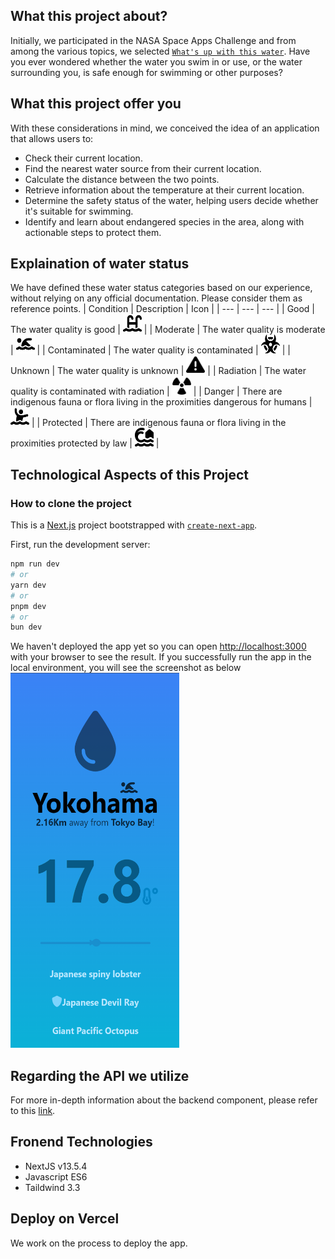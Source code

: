 ## What this project about?
Initially, we participated in the NASA Space Apps Challenge and from among the various topics, we selected [`What's up with this water`](https://www.spaceappschallenge.org/2023/challenges/whats-up-with-this-water/). Have you ever wondered whether the water you swim in or use, or the water surrounding you, is safe enough for swimming or other purposes?

## What this project offer you
With these considerations in mind, we conceived the idea of an application that allows users to:
- Check their current location.
- Find the nearest water source from their current location. 
- Calculate the distance between the two points.
- Retrieve information about the temperature at their current location.
- Determine the safety status of the water, helping users decide whether it's suitable for swimming.
- Identify and learn about endangered species in the area, along with actionable steps to protect them.

## Explaination of water status
We have defined these water status categories based on our experience, without relying on any official documentation. Please consider them as reference points.
| Condition | Description | Icon |
| --- | --- | --- |
| Good | The water quality is good | <img src="/public/water-ladder-solid.svg" alt="AppScreenshot" width="30" height="30"> |
| Moderate | The water quality is moderate | <img src="/public/person-swimming-solid.svg" alt="AppScreenshot" width="30" height="30"> |
| Contaminated | The water quality is contaminated | <img src="/public/biohazard-solid.svg" alt="AppScreenshot" width="30" height="30"> |
| Unknown | The water quality is unknown | <img src="/public/triangle-exclamation-solid.svg" alt="AppScreenshot" width="30" height="30"> |
| Radiation | The water quality is contaminated with radiation | <img src="/public/radiation-solid.svg" alt="AppScreenshot" width="30" height="30"> |
| Danger | There are indigenous fauna or flora living in the proximities dangerous for humans | <img src="/public/person-drowning-solid.svg" alt="AppScreenshot" width="30" height="30"> |
| Protected | There are indigenous fauna or flora living in the proximities protected by law | <img src="/public/house-tsunami-solid.svg" alt="AppScreenshot" width="30" height="30"> |


## Technological Aspects of this Project

### How to clone the project
This is a [Next.js](https://nextjs.org/) project bootstrapped with [`create-next-app`](https://github.com/vercel/next.js/tree/canary/packages/create-next-app).

First, run the development server:

```bash
npm run dev
# or
yarn dev
# or
pnpm dev
# or
bun dev
```
We haven't deployed the app yet so you can open [http://localhost:3000](http://localhost:3000) with your browser to see the result.
If you successfully run the app in the local environment, you will see the screenshot as below
<img src="/public/GreenSpaceApp.png" alt="AppScreenshot" width="270" height="600" border-radius="5px">


## Regarding the API we utilize
For more in-depth information about the backend component, please refer to this [link](https://github.com/GreenSpaceNASA/backend/blob/main/README.md).

## Fronend Technologies
- NextJS v13.5.4
- Javascript ES6
- Taildwind 3.3
  
## Deploy on Vercel
We work on the process to deploy the app.
